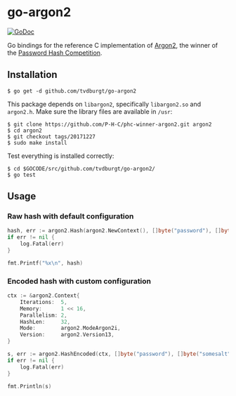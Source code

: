 # go-argon2

[![GoDoc](https://godoc.org/github.com/tvdburgt/go-argon2?status.svg)](https://godoc.org/github.com/tvdburgt/go-argon2)

Go bindings for the reference C implementation of
[Argon2](https://github.com/P-H-C/phc-winner-argon2), the winner of the
[Password Hash Competition](https://password-hashing.net).

## Installation

```
$ go get -d github.com/tvdburgt/go-argon2
```

This package depends on `libargon2`, specifically `libargon2.so` and `argon2.h`.
Make sure the library files are available in `/usr`:


```
$ git clone https://github.com/P-H-C/phc-winner-argon2.git argon2
$ cd argon2
$ git checkout tags/20171227
$ sudo make install
```

Test everything is installed correctly:

```
$ cd $GOCODE/src/github.com/tvdburgt/go-argon2/
$ go test
```

## Usage
### Raw hash with default configuration

```go
hash, err := argon2.Hash(argon2.NewContext(), []byte("password"), []byte("somesalt"))
if err != nil {
	log.Fatal(err)
}

fmt.Printf("%x\n", hash)
```

### Encoded hash with custom configuration

```go
ctx := &argon2.Context{
	Iterations:  5,
	Memory:      1 << 16,
	Parallelism: 2,
	HashLen:     32,
	Mode:        argon2.ModeArgon2i,
	Version:     argon2.Version13,
}

s, err := argon2.HashEncoded(ctx, []byte("password"), []byte("somesalt"))
if err != nil {
	log.Fatal(err)
}

fmt.Println(s)
```
